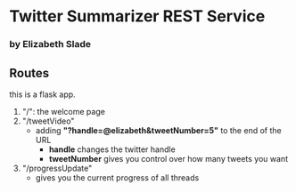 # Twitter Summarizer REST Service 
### by Elizabeth Slade

## Routes

this is a flask app.

1. "/": the welcome page
2. "/tweetVideo"
    - adding **"?handle=@elizabeth&tweetNumber=5"** to the end of the URL 
        - **handle** changes the twitter handle
        - **tweetNumber** gives you control over how many tweets you want
3. "/progressUpdate"
    - gives you the current progress of all threads
